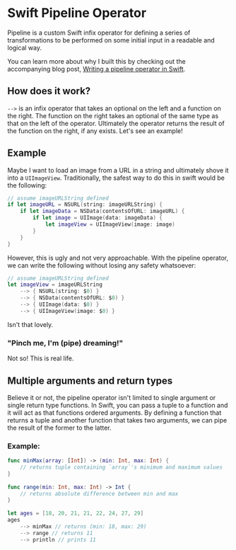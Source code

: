 # Swift Pipeline Operator

Pipeline is a custom Swift infix operator for defining a series of transformations to be performed on some initial input in a readable and logical way.

You can learn more about why I built this by checking out the accompanying blog post, [Writing a pipeline operator in Swift](http://gilesvangruisen.com/writing-a-pipeline-operator-in-swift/).

## How does it work? 

`-->` is an infix operator that takes an optional on the left and a function on the right. The function on the right takes an optional of the same type as that on the left of the operator. Ultimately the operator returns the result of the function on the right, if any exists. Let's see an example!

## Example

Maybe I want to load an image from a URL in a string and ultimately shove it into a `UIImageView`. Traditionally, the safest way to do this in swift would be the following:

```Swift
// assume imageURLString defined
if let imageURL = NSURL(string: imageURLString) {
    if let imageData = NSData(contentsOfURL: imageURL) {
        if let image = UIImage(data: imageData) {
            let imageView = UIImageView(image: image)
        }
    }
}
```

However, this is ugly and not very approachable. With the pipeline operator, we can write the following without losing any safety whatsoever:

```Swift
// assume imageURLString defined
let imageView = imageURLString
    --> { NSURL(string: $0) }
    --> { NSData(contentsOfURL: $0) }
    --> { UIImage(data: $0) }
    --> { UIImageView(image: $0) }
```

Isn't that lovely.

### "Pinch me, I'm (pipe) dreaming!"

Not so! This is real life.


## Multiple arguments and return types

Believe it or not, the pipeline operator isn't limited to single argument or single return type functions. In Swift, you can pass a tuple to a function and it will act as that functions ordered arguments. By defining a function that returns a tuple and another function that takes two arguments, we can pipe the result of the former to the latter.

### Example:

```Swift
func minMax(array: [Int]) -> (min: Int, max: Int) {
    // returns tuple containing `array`'s minimum and maximum values
}
 
func range(min: Int, max: Int) -> Int {
    // returns absolute difference between min and max
}
 
let ages = [18, 20, 21, 21, 22, 24, 27, 29]
ages
    --> minMax // returns (min: 18, max: 29)
    --> range // returns 11
    --> println // prints 11
```




